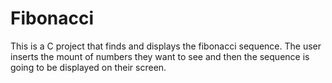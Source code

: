 # Fibonacci
This is a C project that finds and displays the fibonacci sequence. 
The user inserts the mount of numbers they want to see and then the sequence is going to be displayed on their screen.
